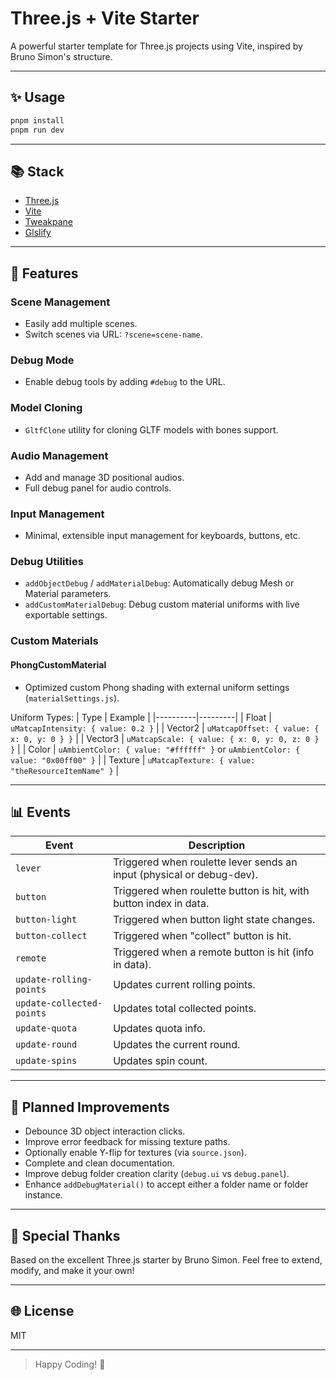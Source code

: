 # Three.js + Vite Starter

A powerful starter template for Three.js projects using Vite, inspired by Bruno Simon's structure.

---

## ✨ Usage

```bash
pnpm install
pnpm run dev
```

---

## 📚 Stack

- [Three.js](https://threejs.org/)
- [Vite](https://vitejs.dev/)
- [Tweakpane](https://cocopon.github.io/tweakpane/)
- [Glslify](https://github.com/KusStar/vite-plugin-glslify)

---

## 🔧 Features

### Scene Management
- Easily add multiple scenes.
- Switch scenes via URL: `?scene=scene-name`.

### Debug Mode
- Enable debug tools by adding `#debug` to the URL.

### Model Cloning
- `GltfClone` utility for cloning GLTF models with bones support.

### Audio Management
- Add and manage 3D positional audios.
- Full debug panel for audio controls.

### Input Management
- Minimal, extensible input management for keyboards, buttons, etc.

### Debug Utilities
- `addObjectDebug` / `addMaterialDebug`: Automatically debug Mesh or Material parameters.
- `addCustomMaterialDebug`: Debug custom material uniforms with live exportable settings.

### Custom Materials

#### PhongCustomMaterial
- Optimized custom Phong shading with external uniform settings (`materialSettings.js`).

Uniform Types:
| Type     | Example |
|----------|---------|
| Float    | `uMatcapIntensity: { value: 0.2 }` |
| Vector2  | `uMatcapOffset: { value: { x: 0, y: 0 } }` |
| Vector3  | `uMatcapScale: { value: { x: 0, y: 0, z: 0 } }` |
| Color    | `uAmbientColor: { value: "#ffffff" }` or `uAmbientColor: { value: "0x00ff00" }` |
| Texture  | `uMatcapTexture: { value: "theResourceItemName" }` |

---

## 📊 Events

| Event | Description |
|------|-------------|
| `lever` | Triggered when roulette lever sends an input (physical or debug-dev). |
| `button` | Triggered when roulette button is hit, with button index in data. |
| `button-light` | Triggered when button light state changes. |
| `button-collect` | Triggered when "collect" button is hit. |
| `remote` | Triggered when a remote button is hit (info in data). |
| `update-rolling-points` | Updates current rolling points. |
| `update-collected-points` | Updates total collected points. |
| `update-quota` | Updates quota info. |
| `update-round` | Updates the current round. |
| `update-spins` | Updates spin count. |

---

## 🔀 Planned Improvements

- Debounce 3D object interaction clicks.
- Improve error feedback for missing texture paths.
- Optionally enable Y-flip for textures (via `source.json`).
- Complete and clean documentation.
- Improve debug folder creation clarity (`debug.ui` vs `debug.panel`).
- Enhance `addDebugMaterial()` to accept either a folder name or folder instance.

---

## 🎉 Special Thanks

Based on the excellent Three.js starter by Bruno Simon. Feel free to extend, modify, and make it your own!

---

## 🌐 License

MIT

---

> Happy Coding! 🚀

